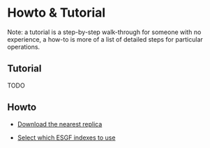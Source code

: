 # Howto & Tutorial

Note: a tutorial is a step-by-step walk-through for someone with no experience, 
a how-to is more of a list of detailed steps for particular operations.

## Tutorial

TODO

## Howto

* [Download the nearest replica](download_nearest_replica.md)

* [Select which ESGF indexes to use](select_indexes.md)
